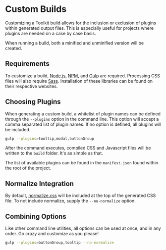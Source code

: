 # Custom Builds #

Customizing a Toolkit build allows for the inclusion or exclusion of plugins within generated output files.
This is especially useful for projects where plugins are needed on a case by case basis.

When running a build, both a minified and unminified version will be created.

## Requirements ##

To customize a build, [Node.js](http://nodejs.org/), [NPM](http://nodejs.org/), and [Gulp](http://gulpjs.com/) are required.
Processing CSS files will also require [Sass](http://sass-lang.com/).
Installation of these libraries can be found on their respective websites.

## Choosing Plugins ##

When generating a custom build, a whitelist of plugin names can be defined through the `--plugins` option in the command line.
This option will accept a comma separated list of plugin names. If no option is defined, all plugins will be included.

```bash
gulp --plugins=tooltip,modal,buttonGroup
```

After the command executes, compiled CSS and Javascript files will be written to the `build` folder. It's as simple as that.

The list of available plugins can be found in the `manifest.json` found within the root of the project.

## Normalize Integration ##

By default, [normalize.css](http://necolas.github.io/normalize.css/) will be included at the top of the generated CSS file.
To not include normalize, supply the `--no-normalize` option.

## Combining Options ##

Like other command line utilities, all options can be used at once, and in any order. Go crazy and customize as you please!

```bash
gulp --plugins=buttonGroup,tooltip --no-normalize
```